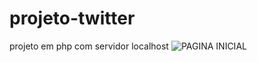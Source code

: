 # projeto-twitter
projeto em php com servidor localhost
![PAGINA INICIAL](https://user-images.githubusercontent.com/104325033/180629620-975c127f-8fcd-4bd1-a8c6-560a2f321a75.jpg)
